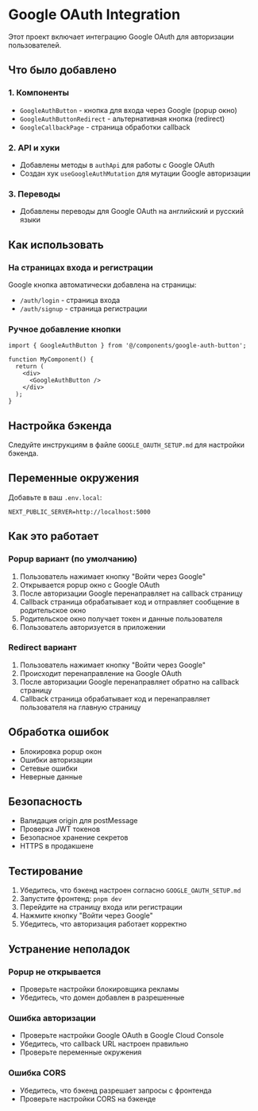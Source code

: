 # Google OAuth Integration

Этот проект включает интеграцию Google OAuth для авторизации пользователей.

## Что было добавлено

### 1. Компоненты

- `GoogleAuthButton` - кнопка для входа через Google (popup окно)
- `GoogleAuthButtonRedirect` - альтернативная кнопка (redirect)
- `GoogleCallbackPage` - страница обработки callback

### 2. API и хуки

- Добавлены методы в `authApi` для работы с Google OAuth
- Создан хук `useGoogleAuthMutation` для мутации Google авторизации

### 3. Переводы

- Добавлены переводы для Google OAuth на английский и русский языки

## Как использовать

### На страницах входа и регистрации

Google кнопка автоматически добавлена на страницы:

- `/auth/login` - страница входа
- `/auth/signup` - страница регистрации

### Ручное добавление кнопки

```tsx
import { GoogleAuthButton } from '@/components/google-auth-button';

function MyComponent() {
  return (
    <div>
      <GoogleAuthButton />
    </div>
  );
}
```

## Настройка бэкенда

Следуйте инструкциям в файле `GOOGLE_OAUTH_SETUP.md` для настройки бэкенда.

## Переменные окружения

Добавьте в ваш `.env.local`:

```env
NEXT_PUBLIC_SERVER=http://localhost:5000
```

## Как это работает

### Popup вариант (по умолчанию)

1. Пользователь нажимает кнопку "Войти через Google"
2. Открывается popup окно с Google OAuth
3. После авторизации Google перенаправляет на callback страницу
4. Callback страница обрабатывает код и отправляет сообщение в родительское окно
5. Родительское окно получает токен и данные пользователя
6. Пользователь авторизуется в приложении

### Redirect вариант

1. Пользователь нажимает кнопку "Войти через Google"
2. Происходит перенаправление на Google OAuth
3. После авторизации Google перенаправляет обратно на callback страницу
4. Callback страница обрабатывает код и перенаправляет пользователя на главную страницу

## Обработка ошибок

- Блокировка popup окон
- Ошибки авторизации
- Сетевые ошибки
- Неверные данные

## Безопасность

- Валидация origin для postMessage
- Проверка JWT токенов
- Безопасное хранение секретов
- HTTPS в продакшене

## Тестирование

1. Убедитесь, что бэкенд настроен согласно `GOOGLE_OAUTH_SETUP.md`
2. Запустите фронтенд: `pnpm dev`
3. Перейдите на страницу входа или регистрации
4. Нажмите кнопку "Войти через Google"
5. Убедитесь, что авторизация работает корректно

## Устранение неполадок

### Popup не открывается

- Проверьте настройки блокировщика рекламы
- Убедитесь, что домен добавлен в разрешенные

### Ошибка авторизации

- Проверьте настройки Google OAuth в Google Cloud Console
- Убедитесь, что callback URL настроен правильно
- Проверьте переменные окружения

### Ошибка CORS

- Убедитесь, что бэкенд разрешает запросы с фронтенда
- Проверьте настройки CORS на бэкенде
